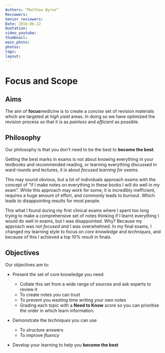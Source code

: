 ```yaml
---
Authors: “Matthew Byrne”
Reviewers:
Senior reviewers:
Date: 2018-06-22
Quotation:
video_youtube:
thumbnail:
main_photo:
photos: 
tags:
layout:
---
```


# Focus and Scope

## Aims

The aim of **focus**medicine is to create a *concise* set of revision materials which are targeted at *high yield* areas. In doing so we have optimized the revision process so that it is as *painless* and *efficient* as possible.

## Philosophy

Our philosophy is that you don’t need to be the best to **become the best**.

Getting the best marks in exams is not about knowing everything in your textbooks and recommended reading, or learning everything discussed in ward rounds and lectures, it is about *focused learning for exams*.

This may sound obvious, but a lot of individuals approach exams with the concept of “if I make notes on everything in these books I will do well in my exam”. While this approach may work for some, it is incredibly inefficient, requires a huge amount of effort, and commonly leads to burnout. Which leads to disappointing results for most people.

This what I found during my first clinical exams where I spent too long trying to make a comprehensive set of notes thinking if I learnt everything I would do well in exams, but I was disappointed. Why? Because my approach was not *focused* and I was overwhelmed. In my final exams, I changed my learning style to focus on *core knowledge* and *techniques*, and because of this I achieved a top 10% result in finals.

## Objectives

Our objectives are to:

- Present *the* set of core knowledge you need
  - Collate this set from a wide range of sources and ask experts to review it
  - To create notes you can *trust*
  - To prevent you wasting time writing your own notes
  - Grading each topic with a **Need to Know** score so you can prioritise the order in which learn information.

- Demonstrate the *techniques* you can use
  - To *structure* answers
  - To improve *fluency*

- Develop your learning to help you **become the best**
